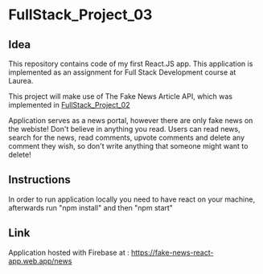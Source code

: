 # FullStack_Project_03

## Idea

This repository contains code of my first React.JS app. This application is implemented as an assignment for Full Stack Development course at Laurea.

This project will make use of The Fake News Article API, which was implemented in [FullStack_Project_02](https://github.com/solita-michalguspiel/FullStack_Project_02)

Application serves as a news portal, however there are only fake news on the webiste! Don't believe in anything you read. Users can read news, search for the news, read comments, upvote comments and delete any comment they wish, so don't write anything that someone might want to delete!

## Instructions

In order to run application locally you need to have react on your machine,
afterwards run "npm install" and then "npm start"

## Link

Application hosted with Firebase at : https://fake-news-react-app.web.app/news
